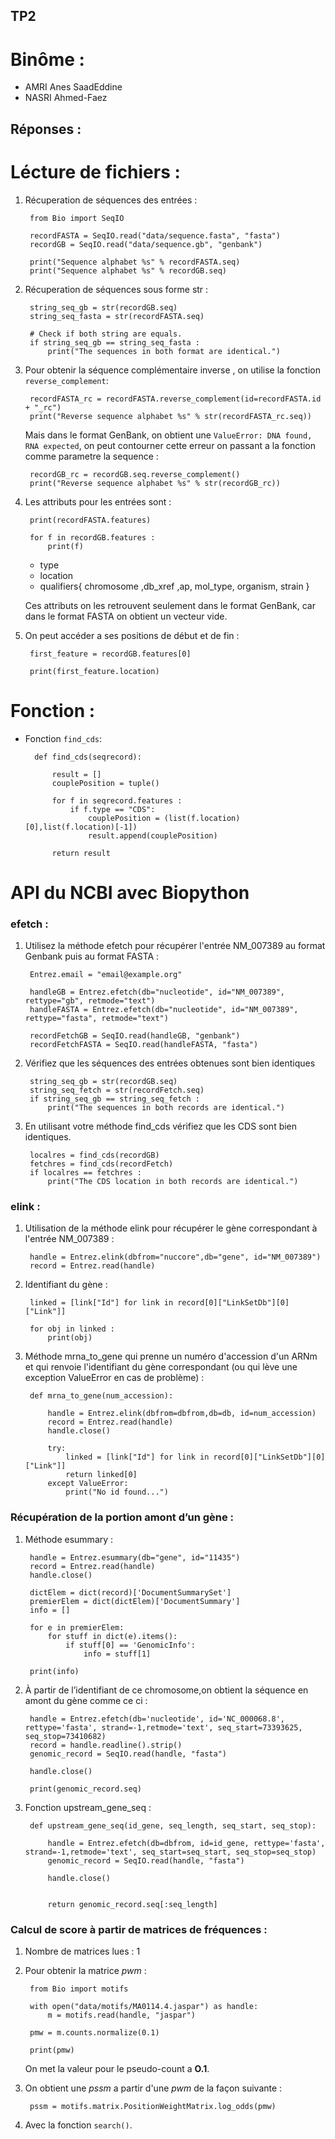 ## TP2 

# Binôme :
- AMRI Anes SaadEddine 
- NASRI Ahmed-Faez

## Réponses :

# Lécture de fichiers :

1. Récuperation de séquences des entrées :
		
		from Bio import SeqIO

		recordFASTA = SeqIO.read("data/sequence.fasta", "fasta")
		recordGB = SeqIO.read("data/sequence.gb", "genbank")
		
		print("Sequence alphabet %s" % recordFASTA.seq)
		print("Sequence alphabet %s" % recordGB.seq)

2. Récuperation de séquences sous forme str :
		
		string_seq_gb = str(recordGB.seq)
		string_seq_fasta = str(recordFASTA.seq)
		
		# Check if both string are equals.
		if string_seq_gb == string_seq_fasta :
			print("The sequences in both format are identical.")

3. Pour obtenir la séquence complémentaire inverse , on utilise la fonction `reverse_complement`:
		
		recordFASTA_rc = recordFASTA.reverse_complement(id=recordFASTA.id + "_rc")
		print("Reverse sequence alphabet %s" % str(recordFASTA_rc.seq))
	
	Mais dans le format GenBank, on obtient une `ValueError: DNA found, RNA expected`, on peut contourner cette erreur on passant a la fonction
	comme parametre la sequence :
		
		recordGB_rc = recordGB.seq.reverse_complement()
		print("Reverse sequence alphabet %s" % str(recordGB_rc))

4. Les attributs pour les entrées sont :
		
		print(recordFASTA.features)

		for f in recordGB.features :
			print(f)
		
	- type
	- location
	- qualifiers{ chromosome ,db_xref ,ap, mol_type, organism, strain }
    		
    Ces attributs on les retrouvent seulement dans le format GenBank, car dans le format FASTA on obtient un vecteur vide.

5. On peut accéder a ses positions de début et de fin :
	
		first_feature = recordGB.features[0]

		print(first_feature.location)

# Fonction :

* Fonction `find_cds`:

		def find_cds(seqrecord):
	
			result = []
			couplePosition = tuple()

			for f in seqrecord.features :
				if f.type == "CDS":
					couplePosition = (list(f.location)[0],list(f.location)[-1])
					result.append(couplePosition)

			return result

# API du NCBI avec Biopython

### efetch :

1. Utilisez la méthode efetch pour récupérer l'entrée NM_007389 au format Genbank puis au format FASTA :
		
		Entrez.email = "email@example.org"
		
		handleGB = Entrez.efetch(db="nucleotide", id="NM_007389", rettype="gb", retmode="text")
		handleFASTA = Entrez.efetch(db="nucleotide", id="NM_007389", rettype="fasta", retmode="text")

		recordFetchGB = SeqIO.read(handleGB, "genbank")
		recordFetchFASTA = SeqIO.read(handleFASTA, "fasta")

2. Vérifiez que les séquences des entrées obtenues sont bien identiques
	
		string_seq_gb = str(recordGB.seq)
		string_seq_fetch = str(recordFetch.seq)
		if string_seq_gb == string_seq_fetch :
			print("The sequences in both records are identical.")

3. En utilisant votre méthode find_cds vérifiez que les CDS sont bien identiques.

		localres = find_cds(recordGB)
		fetchres = find_cds(recordFetch)
		if localres == fetchres :
			print("The CDS location in both records are identical.")

### elink :


1. Utilisation de la méthode elink pour récupérer le gène correspondant à l'entrée NM_007389 :
	
		handle = Entrez.elink(dbfrom="nuccore",db="gene", id="NM_007389")
		record = Entrez.read(handle)

2. Identifiant du gène :
	
		linked = [link["Id"] for link in record[0]["LinkSetDb"][0]["Link"]]

		for obj in linked :
			print(obj)

3. Méthode mrna_to_gene qui prenne un numéro d'accession d'un ARNm et qui renvoie l'identifiant du gène correspondant (ou qui lève une exception ValueError en cas de problème) :
		
		def mrna_to_gene(num_accession):
	
			handle = Entrez.elink(dbfrom=dbfrom,db=db, id=num_accession)
			record = Entrez.read(handle)
			handle.close()
	
			try:
				linked = [link["Id"] for link in record[0]["LinkSetDb"][0]["Link"]]
				return linked[0]
			except ValueError:
				print("No id found...")



### Récupération de la portion amont d’un gène :


1. Méthode esummary :

		handle = Entrez.esummary(db="gene", id="11435")
		record = Entrez.read(handle)
		handle.close()
		
		dictElem = dict(record)['DocumentSummarySet']
		premierElem = dict(dictElem)['DocumentSummary']
		info = []

		for e in premierElem:
			for stuff in dict(e).items():
				if stuff[0] == 'GenomicInfo':
					info = stuff[1]

		print(info)

2. À partir de l’identifiant de ce chromosome,on obtient la séquence en amont du gène comme ce ci :
	
		handle = Entrez.efetch(db='nucleotide', id='NC_000068.8', rettype='fasta', strand=-1,retmode='text', seq_start=73393625, seq_stop=73410682)
		record = handle.readline().strip()
		genomic_record = SeqIO.read(handle, "fasta")

		handle.close()

		print(genomic_record.seq)


3. Fonction upstream_gene_seq :

		def upstream_gene_seq(id_gene, seq_length, seq_start, seq_stop):

			handle = Entrez.efetch(db=dbfrom, id=id_gene, rettype='fasta', strand=-1,retmode='text', seq_start=seq_start, seq_stop=seq_stop)
			genomic_record = SeqIO.read(handle, "fasta")

			handle.close()


			return genomic_record.seq[:seq_length]


### Calcul de score à partir de matrices de fréquences :

1. Nombre de matrices lues : 1

2. Pour obtenir la matrice *pwm* :

		from Bio import motifs

		with open("data/motifs/MA0114.4.jaspar") as handle:
			m = motifs.read(handle, "jaspar")

		pmw = m.counts.normalize(0.1)
		
		print(pmw)

	On met la valeur pour le pseudo-count a **O.1**.

3. On obtient une *pssm* a partir d'une *pwm* de la façon suivante :

		pssm = motifs.matrix.PositionWeightMatrix.log_odds(pmw)

4. Avec la fonction `search()`.
























